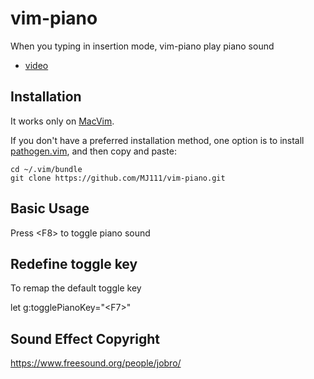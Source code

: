 # vim-piano

When you typing in insertion mode, vim-piano play piano sound
- [video](https://www.youtube.com/watch?v=OruDjlquTUY)

## Installation

It works only on [MacVim](http://macvim-dev.github.io/macvim/).

If you don't have a preferred installation method, one option is to install
[pathogen.vim](https://github.com/tpope/vim-pathogen), and then copy
and paste:

    cd ~/.vim/bundle
    git clone https://github.com/MJ111/vim-piano.git

## Basic Usage

Press \<F8\> to toggle piano sound

## Redefine toggle key

To remap the default toggle key

let g:togglePianoKey="\<F7\>"

## Sound Effect Copyright

https://www.freesound.org/people/jobro/
